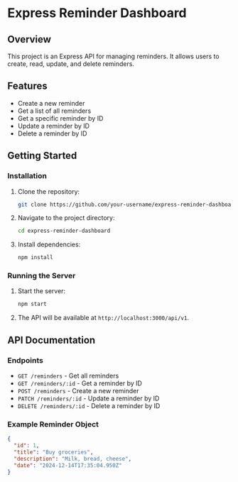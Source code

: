 # Express Reminder Dashboard

## Overview

This project is an Express API for managing reminders. It allows users to create, read, update, and delete reminders.

## Features

- Create a new reminder
- Get a list of all reminders
- Get a specific reminder by ID
- Update a reminder by ID
- Delete a reminder by ID

## Getting Started

### Installation

1. Clone the repository:
   ```sh
   git clone https://github.com/your-username/express-reminder-dashboard.git
   ```
2. Navigate to the project directory:
   ```sh
   cd express-reminder-dashboard
   ```
3. Install dependencies:
   ```sh
   npm install
   ```

### Running the Server

1. Start the server:
   ```sh
   npm start
   ```
2. The API will be available at `http://localhost:3000/api/v1`.

## API Documentation

### Endpoints

- `GET /reminders` - Get all reminders
- `GET /reminders/:id` - Get a reminder by ID
- `POST /reminders` - Create a new reminder
- `PATCH /reminders/:id` - Update a reminder by ID
- `DELETE /reminders/:id` - Delete a reminder by ID

### Example Reminder Object

```json
{
  "id": 1,
  "title": "Buy groceries",
  "description": "Milk, bread, cheese",
  "date": "2024-12-14T17:35:04.950Z"
}
```
